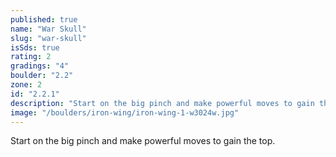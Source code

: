 ```yaml
---
published: true
name: "War Skull"
slug: "war-skull"
isSds: true
rating: 2
gradings: "4"
boulder: "2.2"
zone: 2
id: "2.2.1"
description: "Start on the big pinch and make powerful moves to gain the top."
image: "/boulders/iron-wing/iron-wing-1-w3024w.jpg"
---
```


Start on the big pinch and make powerful moves to gain the top.
